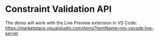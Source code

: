 # Constraint Validation API

The demo will work with the Live Preview extension in VS Code: https://marketplace.visualstudio.com/items?itemName=ms-vscode.live-server

